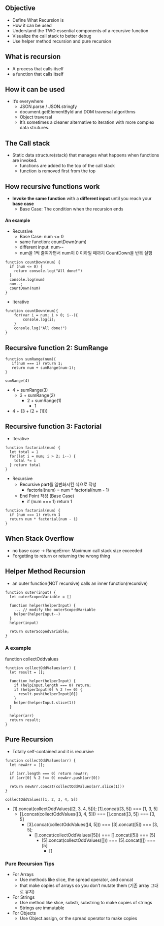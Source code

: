 ## Objective

- Define What Recursion is
- How it can be used
- Understand the TWO essential components of a recursive function
- Visualize the call stack to better debug
- Use helper method recursion and pure recursion

## What is recursion

- A process that calls itself
- a function that calls itself

## How it can be used

- It’s everywhere
  - JSON.parse / JSON.stringfy
  - document.getElementById and DOM traversal algorithms
  - Object traversal
  - It’s sometimes a cleaner alternative to iteration with more complex data strutures.

## The Call stack

- Static data structure(stack) that manages what happens when functions are invoked.
  - functions are added to the top of the call stack
  - function is removed first from the top

## How recursive functions work

- **Invoke the same function** with a **different input** until you reach your **base case**
  - Base Case: The condition when the recursion ends

#### An example

- Recursive
  - Base Case: num <= 0
  - same function: countDown(num)
  - different input: num--
  - num을 1씩 줄여가면서 num이 0 이하일 때까지 CountDown을 반복 실행

```
function countDown(num) {
  if (num <= 0) {
    return console.log("All done!")
  }
  console.log(num)
  num--;
  countDown(num)
}
```

- Iterative

```
function countDown(num){
    for(var i = num; i > 0; i--){
        console.log(i);
    }
    console.log("All done!")
}
```

## Recursive function 2: SumRange

```
function sumRange(num){
   if(num === 1) return 1;
   return num + sumRange(num-1);
}
```

```
sumRange(4)
```

- 4 + sumRange(3)
  - 3 + sumRange(2)
    - 2 + sumRange(1)
      - 1
- 4 + (3 + (2 + (1)))

## Recursive function 3: Factorial

- Iterative

```
function factorial(num) {
  let total = 1
  for(let i = num; i > 2; i--) {
    total *= i
  } return total
}
```

- Recursive
  - Recursive part를 일반화시킨 식으로 작성
    - factorial(num) = num \* factorial(num - 1)
  - End Point 작성 (Base Case)
    - if (num === 1) return 1

```
function factorial(num) {
  if (num === 1) return 1
  return num * factorial(num - 1)
}
```

## When Stack Overflow

- no base case → RangeError: Maximum call stack size exceeded
- Forgetting to return or returning the wrong thing

## Helper Method Recursion

- an outer function(NOT recursive) calls an inner function(recursive)

```
function outer(input) {
  let outerScopedVariable = []

  function helper(helperInput) {
    ... // modify the outerScopedVariable
    helper(helperInput--)
  }
  helper(input)

  return outerScopedVariable;
}
```

### A example

function collectOddvalues

```
function collectOddValues(arr) {
  let result = [];

  function helper(helperInput) {
    if (helpInput.length === 0) return;
    if (helperInput[0] % 2 !== 0) {
      result.push(helperInput[0])
    }
    helper(helperInput.slice(1))
  }

  helper(arr)
  return result;
}
```

## Pure Recursion

- Totally self-contained and it is recursive

```
function collectOddValues(arr) {
  let newArr = [];

  if (arr.length === 0) return newArr;
  if (arr[0] % 2 !== 0) newArr.push(arr[0])

  return newArr.concat(collectOddValues(arr.slice(1)))
}
```

```
collectOddValues([1, 2, 3, 4, 5])
```

- [1].concat(collectOddValues([2, 3, 4, 5])); [1].concat([3, 5]) === [1, 3, 5]
  - [].concat(collectOddValues([3, 4, 5])) === [].concat([3, 5]) === [3, 5]
    - [3].concat(collectOddValues([4, 5])) === [3].concat([5]) === [3, 5];
      - [].concat(collectOddValues([5])) === [].concat([5]) === [5]
        - [5].concat(collectOddValues([])) === [5].concat([]) === [5]
          - []

### Pure Recursion Tips

- For Arrays
  - Use methods like slice, the spread operator, and concat
  - that make copies of arrays so you don’t mutate them (기존 array 그대로 유지)
- For Strings
  - Use method like slice, substr, substring to make copies of strings
  - Strings are immutable
- For Objects
  - Use Object.assign, or the spread operator to make copies
